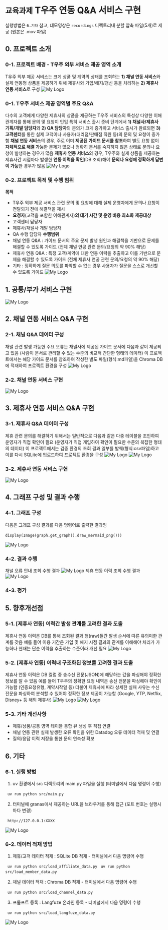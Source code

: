 # `교육과제` T우주 연동 Q&A 서비스 구현
실행방법은 `6.기타` 참고, 데모영상은 `recordings` 디렉토리내 분할 압축 파일(5개)로 제공 (원본은 .mov 파일)
## 0. 프로젝트 소개

### 0-1. 프로젝트 배경 - T우주 외부 서비스 제공 영역 소개
T우주 외부 제공 서비스는 크게 상품 및 계약의 상태를 조회하는 **1) 채널 연동 서비스**와 실제 연동형 상품을 제공하기 위해 제휴사와 가입/해지/갱신 등을 처리하는 **2) 제휴사 연동 서비스**로 구성
![My Logo](images/PRJ-T우주소개-0927.png)

### 0-1. T우주 서비스 제공 영역별 주요 Q&A
다수의 고객에게 다양한 제휴사의 상품을 제공하는 T우주 서비스의 특성상 다양한 이해관계자를 통해 문의 및 요청이 인입
특히 서비스 출시 준비 단계에서 **1) 채널사/제휴사 기획/개발 담당자**와 **2) QA 담당자**의 문의가 크게 증가하고 서비스 출시가 완료되면 **3) 고객센터**를 통한 실제 고객이나 사용자(대리점/판매점 직원 등)의 문의 및 요청이 증가함
**채널 연동 서비스**의 경우, 주로 이미 **제공된 가이드 문서를 참조**하여 별도 요청 없이 **자체적으로 해결 가능**한 문제가 많으나 정확히 문서를 숙지하지 않은 상태로 문의나 요청이 발생하는 경우가 많음
**제휴사 연동 서비스**의 경우, T우주와 실제 상품을 제공하는 제휴사간 시점마다 발생한 **연동 이력을 확인**(DB 조회)해야 **문의나 요청에 정확하게 답변이 가능**한 경우가 많음 
![My Logo](images/PRJ-T우주QnA-0927.png)

### 0-2. 프로젝트 목적 및 수행 범위
**목적**
- T우주 외부 제공 서비스 관련 문의 및 요청에 대해 실제 운영자에게 문의나 요청이 전달되기 전에 해결책을 제시
- **요청자**(고객을 포함한 이해관계자)**의 대기 시간 및 운영 비용 최소화**
**제공대상**
- 고객센터 담당자
- 제휴사/채널사 개발 담당자
- QA 수행 담당자
**수행범위**
- 채널 연동 Q&A : 가이드 문서의 주요 문제 발생 원인과 해결책을 기반으로 문제를 해결할 수 있도록 가이드 (전체 채널 연공 관련 문의/요청의 약 90% 해당) 
- 제휴사 연동 Q&A : 특정 고객/계약에 대한 연동 이력을 추출하고 이를 기반으로 문제을 해결할 수 있도록 가이드 (전체 제휴사 연공 관련 문의/요청의 약 90% 해당) 
- 기타 : 정확하게 질문 의도를 파악할 수 없는 경우 사용자가 질문을 스스로 개선할 수 있도록 가이드
![My Logo](images/PRJ-서비스제공구조-1001.png)

## 1. 공통/부가 서비스 구현

![My Logo](images/PRJ-채널연동구조-3-1001.png)

## 2. 채널 연동 서비스 Q&A 구현

### 2-1. 채널 Q&A 데이터 구성
채널 관련 발생 가능한 주요 오류는 채널사에 제공된 가이드 문서에 다음과 같이 제공되고 있음 (사람이 문서로 관리할 수 있는 수준의 비교적 간단한 형태의 데이터)
이 프로젝트에서는 해당 가이드 문서를 참조하여 작성한 별도 파일(형식:md파일)을 Chroma DB에 적재하여 프로젝트 환경을 구성 
![My Logo](images/PRJ-채널이력구성-0929.png)
### 2-2. 채널 연동 서비스 구현
![My Logo](images/PRJ-채널QnA구현-0929.png)

## 3. 제휴사 연동 서비스 Q&A 구현

### 3-1. 제휴사 Q&A 데이터 구성
제휴 관련 문의를 해결하기 위해서는 일반적으로 다음과 같은 다중 테이블을 조인하여 운영자가 직접 확인이 필요 (운영자가 직접 개입하여 확인이 필요한 수준의 복잡한 형태의 데이터)
이 프로젝트에서는 검증 환경의 조회 결과 일부를 발췌(형식:csv파일)하고 이를 다시 SQLite에 업로드하여 프로젝트 환경을 구성
![My Logo](images/PRJ-제휴이력구성-0928.png)
![My Logo](images/PRJ-제휴연동데이터구성-2-0930.png)

### 3-2. 제휴사 연동 서비스 구현
![My Logo](images/PRJ-제휴연동구조-3-1001.png)

## 4. 그래프 구성 및 결과 수행

### 4-1. 그래프 구성
다음은 그래프 구성 결과를 다음 명령어로 출력한 결과임

```display(Image(graph.get_graph().draw_mermaid_png()))```

![My Logo](images/PRJ-그래프구조출력-0928.png)
### 4-2. 결과 수행
채널 오류 안내 조회 수행 결과
![My Logo](recordings/화면예시-채널오류조회.png)
제휴 연동 이력 조회 수행 결과
![My Logo](recordings/화면예시-제휴연동이력조회.png)
### 4-3. 평가


## 5. 향후개선점

### 5-1. [제휴사 연동] 이력간 발생 관계를 고려한 결과 도출
제휴사 연동 이력은 DB를 통해 조회된 결과 행(raw)들간 발생 순서에 따른 유의미한 관계를 갖음
예를 들어 이용 기간은 가입 및 해지 시점 결과의 관계를 이해해야 처리가 가능하나 현재는 단순 이력을 추출하는 수준이라 개선 필요 
![My Logo](images/PRJ-개선사항3-0929.png)
### 5-2. [제휴사 연동] 이력내 구조화된 정보를 고려한 결과 도출
제휴사 연동 이력은 DB 컬럼 중 송수신 전문(JSON)에 해당하는 값을 파싱해야 정확한 정보를 알 수 있음
예를 들어 T우주의 정확한 요청 내역은 송신 전문을 파싱해야 확인이 가능함 (인증요청유형, 계약시작일 등)
더불어 제휴사에 따라 상세한 실패 사유는 수신 전문을 파싱하여 분석할 수 있어야 정확한 정보 제공이 가능함 (Google, YTP, Netflix, Disney+ 등 해외 제휴사) 
![My Logo](images/PRJ-개선사항2-1-0929.png)
![My Logo](images/PRJ-개선사항2-2-0929.png)
### 5-3. 기타 개선사항
- 제휴/상품/공통 영역 테이블 통합 뷰 생성 후 직접 연결
- 채널 연동 관련 실제 발생한 오류 확인을 위한 Datadog 오류 데이터 적재 및 연결
- 질의/응답 이력 저장을 통한 문의 연속성 확보 

## 6. 기타

### 6-1. 실행 방법
1. uv 환경에서 src 디렉토리의 main.py 파일을 실행 (터미널에서 다음 명령어 수행)

``` uv run python src/main.py```  

2. 터미널에 granas에서 제공하는 URL을 브라우저를 통해 접근 (포트 번호는 실행시마다 변경)

``` http://127.0.0.1:XXXX```

![My Logo](images/PRJ-실행방법-1001.png)

### 6-2. 데이터 적재 방법
1.  제휴/고객 데이터 적재 : SQLite DB 적재 - 터미널에서 다음 명령어 수행

``` uv run python src/load_affiliate_data.py```
``` uv run python src/load_member_data.py```  

2.  채널 데이터 적재 : Chroma DB 적재 - 터미널에서 다음 명령어 수행

``` uv run python src/load_channel_data.py```

3.  프롬프트 등록 : Langfuze 온라인 등록 - 터미널에서 다음 명령어 수행

``` uv run python src/load_langfuze_data.py```

![My Logo](images/PRJ-데이터준비-1002.png)
